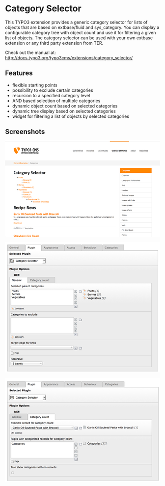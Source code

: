 Category Selector
==================

This TYPO3 extension provides a generic category selector for lists of objects that are based on extbase/fluid and sys_category.
You can display a configurable category tree with object count and use it for filtering a given list of objects. The category
selector can be used with your own extbase extension or any third party extension from TER.

Check out the manual at: http://docs.typo3.org/typo3cms/extensions/category_selector/

## Features

* flexible starting points
* possibility to exclude certain categories
* recursion to a specified category level
* AND based selection of multiple categories
* dynamic object count based on selected categories
* dynamic tree display based on selected categories
* widget for filtering a list of objects by selected categories

## Screenshots

![Category tree in frontend](Documentation/Images/Introduction/category_tree.png "Example category tree")

![Plugin form 1](Documentation/Images/Introduction/backend_form_1.png "Plugin options: general")

![Plugin form 2](Documentation/Images/Introduction/backend_form_2.png "Plugin options: record count")